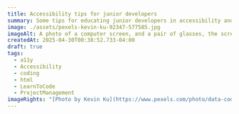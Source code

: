 ```yaml
---
title: Accessibility tips for junior developers
summary: Some tips for educating junior developers in accessibility and developing empathy.
image: ./assets/pexels-kevin-ku-92347-577585.jpg
imageAlt: A photo of a computer screen, and a pair of glasses, the screen is blurred on the background, and the only focused part are the ones through the glasses lenses.
createdAt: 2025-04-30T00:38:52.733-04:00
draft: true
tags:
  - a11y
  - Accessibility
  - coding
  - html
  - LearnToCode
  - ProjectManagement
imageRights: "[Photo by Kevin Ku](https://www.pexels.com/photo/data-codes-through-eyeglasses-577585/)"
---
```

